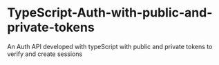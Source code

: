 # TypeScript-Auth-with-public-and-private-tokens
An Auth API developed with typeScript with public and private tokens to verify and create sessions
